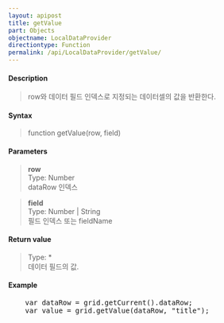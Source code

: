 ```yaml
---
layout: apipost
title: getValue
part: Objects
objectname: LocalDataProvider
directiontype: Function
permalink: /api/LocalDataProvider/getValue/
---
```



#### Description

>  row와 데이터 필드 인덱스로 지정되는 데이터셀의 값을 반환한다.

#### Syntax

> function getValue(row, field)

#### Parameters

> **row**  
> Type: Number  
> dataRow 인덱스

> **field**  
> Type: Number \| String  
> 필드 인덱스 또는 fieldName

#### Return value

> Type: *  
> 데이터 필드의 값.

#### Example

<pre class="prettyprint">
    var dataRow = grid.getCurrent().dataRow;
    var value = grid.getValue(dataRow, "title");
</pre>




